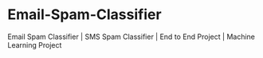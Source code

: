 # Email-Spam-Classifier
Email Spam Classifier | SMS Spam Classifier | End to End Project | Machine Learning Project 
